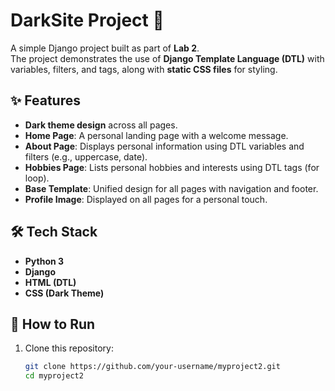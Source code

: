 # DarkSite Project 🌙

A simple Django project built as part of **Lab 2**.  
The project demonstrates the use of **Django Template Language (DTL)** with variables, filters, and tags, along with **static CSS files** for styling.  

## ✨ Features
- **Dark theme design** across all pages.  
- **Home Page**: A personal landing page with a welcome message.  
- **About Page**: Displays personal information using DTL variables and filters (e.g., uppercase, date).  
- **Hobbies Page**: Lists personal hobbies and interests using DTL tags (for loop).  
- **Base Template**: Unified design for all pages with navigation and footer.  
- **Profile Image**: Displayed on all pages for a personal touch.  

## 🛠️ Tech Stack
- **Python 3**  
- **Django**  
- **HTML (DTL)**  
- **CSS (Dark Theme)**  

## 🚀 How to Run
1. Clone this repository:  
   ```bash
   git clone https://github.com/your-username/myproject2.git
   cd myproject2
